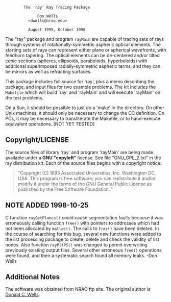 
		    The 'ray' Ray Tracing Package

			      Don Wells
			  <dwells@nrao.edu>

		      August 1995, October 1998


The "ray" package and program `rayMain` are capable of tracing sets of
rays through systems of rotationally-symmetric aspheric optical
elements.  The starting sets of rays can represent either plane or
spherical wavefronts, with feedhorn tapering. The optical elements can
be de-centered and/or tilted conic sections (spheres, ellipsoids,
paraboloids, hyperboloids) with additional superimposed
radially-symmetric aspheric terms, and they can be mirrors as well as
refracting surfaces.

This package includes full source for 'ray', plus a memo describing
the package, and input files for two example problems.  The kit
includes the `Makefile` which will build 'ray' and 'rayMain' and will
execute 'rayMain' on the test problems.

On a Sun, it should be possible to just do a 'make' in the directory.
On other Unix machines, it should only be necessary to change the CC
definition. On PCs, it may be necessary to transliterate the Makefile,
or to hand-execute equivalent operations. [NOT YET TESTED]

## Copyright/LICENSE

The source files of library 'ray' and program 'rayMain' are
being made available under a **GNU "copyleft"** license. See file
"GNU_GPL_2.txt" in the ray distribution kit.  Each of the source files
begins with a copyright notice: 

> "Copyright (C) 1995 Associated
Universities, Inc. Washington DC, USA. This program is free software;
you can redistribute it and/or modify it under the terms of the GNU
General Public License as published by the Free Software Foundation.."

## NOTE ADDED 1998-10-25

C function `rayGetPlanes()` could cause
segmentation faults because it was erroneously calling function `free()`
with pointers to addresses which had not been allocated by `malloc()`.
The calls to `free()` have been deleted. In the course of searching for
this bug, several new functions were added to the list processing
package to create, delete and check the validity of list nodes. Also
function `rayPltPS()` was changed to permit overwriting previously
existing output files. Several other erroneous `free()` operations were
found, and then a systematic search found all memory leaks. -Don Wells

## Additional Notes

The software was obtained from NRAO ftp site. 
The original author is [Donald C. Wells](https://www.cv.nrao.edu/~dwells/).
